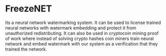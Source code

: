 # FreezeNET
Its a neural network watermarking system.
It can be used to license trained neural networks with watermark embedding and protect it from unauthorized redistributing. It can also be used in cryptocoin mining proof of work where instead of solving crypto hashes coin miners train neural network and embed watermark with our system as a verification that they trained the network.
